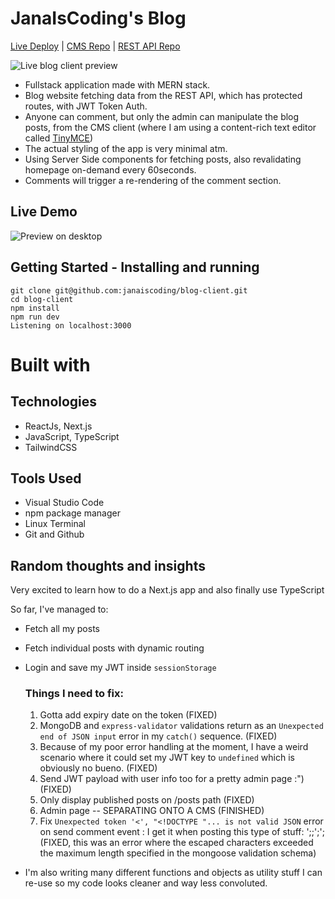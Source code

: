 # JanaIsCoding's Blog 

[Live Deploy](https://blog-client-smoky.vercel.app/) | [CMS Repo](https://github.com/janaiscoding/blog-cms) | [REST API Repo](https://github.com/janaiscoding/blog-api)


![Live blog client preview]()

- Fullstack application made with MERN stack.
- Blog website fetching data from the REST API, which has protected routes, with JWT Token Auth. 
- Anyone can comment, but only the admin can manipulate the blog posts, from the CMS client (where I am using a content-rich text editor called [TinyMCE](https://www.tiny.cloud/))
- The actual styling of the app is very minimal atm.
- Using Server Side components for fetching posts, also revalidating homepage on-demand every 60seconds. 
- Comments will trigger a re-rendering of the comment section. 

## Live Demo 
![Preview on desktop]()

## Getting Started - Installing and running 
```
git clone git@github.com:janaiscoding/blog-client.git
cd blog-client
npm install 
npm run dev 
Listening on localhost:3000
```

# Built with

## Technologies 

- ReactJs, Next.js
- JavaScript, TypeScript
- TailwindCSS

## Tools Used

- Visual Studio Code
- npm package manager
- Linux Terminal
- Git and Github


## Random thoughts and insights

Very excited to learn how to do a Next.js app and also finally use TypeScript

So far, I've managed to:

- Fetch all my posts
- Fetch individual posts with dynamic routing
- Login and save my JWT inside `sessionStorage`

  ### Things I need to fix:

  1. Gotta add expiry date on the token (FIXED)
  2. MongoDB and `express-validator` validations return as an `Unexpected end of JSON input` error in my `catch()` sequence. (FIXED)
  3. Because of my poor error handling at the moment, I have a weird scenario where it could set my JWT key to `undefined` which is obviously no bueno. (FIXED)
  4. Send JWT payload with user info too for a pretty admin page :") (FIXED)
  5. Only display published posts on /posts path (FIXED)
  6. Admin page -- SEPARATING ONTO A CMS (FINISHED)
  7. Fix `Unexpected token '<', "<!DOCTYPE "... is not valid JSON` error on send comment event : I get it when posting this type of stuff: ';;';'; (FIXED, this was an error where the escaped characters exceeded the maximum length specified in the mongoose validation schema)

- I'm also writing many different functions and objects as utility stuff I can re-use so my code looks cleaner and way less convoluted.
